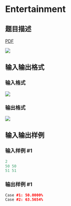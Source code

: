 # Entertainment

## 题目描述

[problemUrl]: https://uva.onlinejudge.org/index.php?option=com_onlinejudge&Itemid=8&category=242&page=show_problem&problem=3164

[PDF](https://uva.onlinejudge.org/external/120/p12013.pdf)

![](https://cdn.luogu.com.cn/upload/vjudge_pic/UVA12013/61733b90000b06b0680e9bd8bb5ff87198e336a2.png)

## 输入输出格式

### 输入格式

![](https://cdn.luogu.com.cn/upload/vjudge_pic/UVA12013/e24b5a82190087e5f55211fb57f8da2fd80cbccb.png)

### 输出格式

![](https://cdn.luogu.com.cn/upload/vjudge_pic/UVA12013/93088cfe387b07d0aa346d609fb5d71e117b1f90.png)

## 输入输出样例

### 输入样例 #1

```cpp
2
50 50
51 51
```


### 输出样例 #1

```cpp
Case #1: 50.0000%
Case #2: 63.5654%
```


